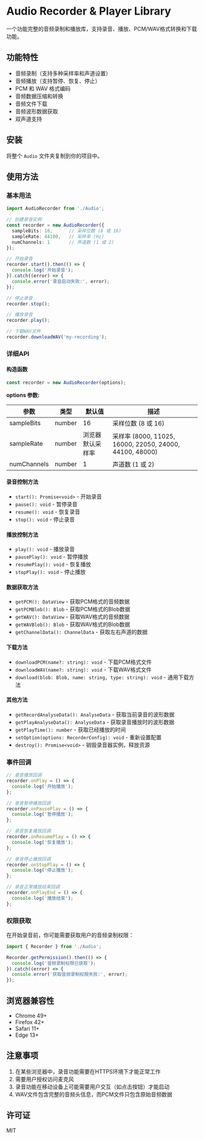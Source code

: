 # Audio Recorder & Player Library

一个功能完整的音频录制和播放库，支持录音、播放、PCM/WAV格式转换和下载功能。

## 功能特性

- 音频录制（支持多种采样率和声道设置）
- 音频播放（支持暂停、恢复、停止）
- PCM 和 WAV 格式编码
- 音频数据压缩和转换
- 音频文件下载
- 音频波形数据获取
- 双声道支持

## 安装

将整个 `Audio` 文件夹复制到你的项目中。

## 使用方法

### 基本用法

```typescript
import AudioRecorder from './Audio';

// 创建录音实例
const recorder = new AudioRecorder({
  sampleBits: 16,      // 采样位数 (8 或 16)
  sampleRate: 44100,   // 采样率 (Hz)
  numChannels: 1       // 声道数 (1 或 2)
});

// 开始录音
recorder.start().then(() => {
  console.log('开始录音');
}).catch((error) => {
  console.error('录音启动失败:', error);
});

// 停止录音
recorder.stop();

// 播放录音
recorder.play();

// 下载WAV文件
recorder.downloadWAV('my-recording');
```

### 详细API

#### 构造函数

```typescript
const recorder = new AudioRecorder(options);
```

**options 参数:**

| 参数 | 类型 | 默认值 | 描述 |
|------|------|--------|------|
| sampleBits | number | 16 | 采样位数 (8 或 16) |
| sampleRate | number | 浏览器默认采样率 | 采样率 (8000, 11025, 16000, 22050, 24000, 44100, 48000) |
| numChannels | number | 1 | 声道数 (1 或 2) |

#### 录音控制方法

- `start(): Promise<void>` - 开始录音
- `pause(): void` - 暂停录音
- `resume(): void` - 恢复录音
- `stop(): void` - 停止录音

#### 播放控制方法

- `play(): void` - 播放录音
- `pausePlay(): void` - 暂停播放
- `resumePlay(): void` - 恢复播放
- `stopPlay(): void` - 停止播放

#### 数据获取方法

- `getPCM(): DataView` - 获取PCM格式的音频数据
- `getPCMBlob(): Blob` - 获取PCM格式的Blob数据
- `getWAV(): DataView` - 获取WAV格式的音频数据
- `getWAVBlob(): Blob` - 获取WAV格式的Blob数据
- `getChannelData(): ChannelData` - 获取左右声道的数据

#### 下载方法

- `downloadPCM(name?: string): void` - 下载PCM格式文件
- `downloadWAV(name?: string): void` - 下载WAV格式文件
- `download(blob: Blob, name: string, type: string): void` - 通用下载方法

#### 其他方法

- `getRecordAnalyseData(): AnalyseData` - 获取当前录音的波形数据
- `getPlayAnalyseData(): AnalyseData` - 获取录音播放时的波形数据
- `getPlayTime(): number` - 获取已经播放的时间
- `setOption(options: RecorderConfig): void` - 重新设置配置
- `destroy(): Promise<void>` - 销毁录音器实例，释放资源

### 事件回调

```typescript
// 录音播放回调
recorder.onPlay = () => {
  console.log('开始播放');
};

// 录音暂停播放回调
recorder.onPausePlay = () => {
  console.log('暂停播放');
};

// 录音恢复播放回调
recorder.onResumePlay = () => {
  console.log('恢复播放');
};

// 录音停止播放回调
recorder.onStopPlay = () => {
  console.log('停止播放');
};

// 录音正常播放结束回调
recorder.onPlayEnd = () => {
  console.log('播放结束');
};
```

### 权限获取

在开始录音前，你可能需要获取用户的音频录制权限：

```typescript
import { Recorder } from './Audio';

Recorder.getPermission().then(() => {
  console.log('音频录制权限已获取');
}).catch((error) => {
  console.error('获取音频录制权限失败:', error);
});
```

## 浏览器兼容性

- Chrome 49+
- Firefox 42+
- Safari 11+
- Edge 13+

## 注意事项

1. 在某些浏览器中，录音功能需要在HTTPS环境下才能正常工作
2. 需要用户授权访问麦克风
3. 录音功能在移动设备上可能需要用户交互（如点击按钮）才能启动
4. WAV文件包含完整的音频头信息，而PCM文件只包含原始音频数据

## 许可证

MIT